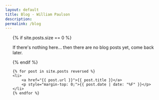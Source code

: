 ```yaml
---
layout: default
title: Blog - William Paulson
description: 
permalink: /blog
---
```


<ul>
    {% if site.posts.size == 0 %}
    <p>If there's nothing here... then there are no blog posts yet, come back later.</p>
    {% endif %}

    {% for post in site.posts reversed %}
    <li>
        <a href="{{ post.url }}">{{ post.title }}</a>
        <p style="margin-top: 0;">{{ post.date | date: "%F" }}</p>
    </li>
    {% endfor %}
</ul>